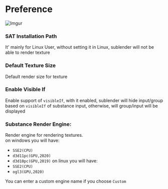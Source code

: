 # Preference
![Imgur](https://i.imgur.com/7PSo2fR.jpg)

### SAT Installation Path
It' mainly for Linux User, without setting it in Linux, sublender will not be able
to render texture

### Default Texture Size
Default render size for texture

### Enable Visible If
Enable support of `visibleIf`, with it enabled, sublender will hide input/group based on 
`visibleIf` of substance input, otherwise, will group/input will be displayed
### Substance Render Engine:
Render engine for rendering textures. \
on windows you will have:
* `SSE2(CPU)`
* `d3d11pc(GPU,2020)`
* `d3d10pc(GPU,2019)`
on linux you will have:
* `SSE2(CPU)`
* `ogl3(GPU,2020)`

You can enter a custom engine name if you choose `Custom`